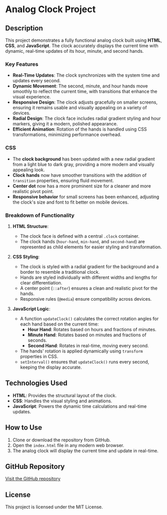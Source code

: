 # Analog Clock Project

## Description
This project demonstrates a fully functional analog clock built using **HTML**, **CSS**, and **JavaScript**. The clock accurately displays the current time with dynamic, real-time updates of its hour, minute, and second hands.

### Key Features
- **Real-Time Updates**: The clock synchronizes with the system time and updates every second.
- **Dynamic Movement**: The second, minute, and hour hands move smoothly to reflect the current time, with transitions that enhance the visual experience.
- **Responsive Design**: The clock adjusts gracefully on smaller screens, ensuring it remains usable and visually appealing on a variety of devices.
- **Radial Design**: The clock face includes radial gradient styling and hour markers, giving it a modern, polished appearance.
- **Efficient Animation**: Rotation of the hands is handled using CSS transformations, minimizing performance overhead.

### CSS
- The **clock background** has been updated with a new radial gradient from a light blue to dark gray, providing a more modern and visually appealing look.
- **Clock hands** now have smoother transitions with the addition of `transition` properties, ensuring fluid movement.
- **Center dot** now has a more prominent size for a cleaner and more realistic pivot point.
- **Responsive behavior** for small screens has been enhanced, adjusting the clock's size and font to fit better on mobile devices.

### Breakdown of Functionality
1. **HTML Structure**:
   - The clock face is defined with a central `.clock` container.
   - The clock hands (`hour-hand`, `min-hand`, and `second-hand`) are represented as child elements for easier styling and transformation.

2. **CSS Styling**:
   - The clock is styled with a radial gradient for the background and a border to resemble a traditional clock.
   - Hands are styled individually with different widths and lengths for clear differentiation.
   - A center point (`::after`) ensures a clean and realistic pivot for the hands.
   - Responsive rules (`@media`) ensure compatibility across devices.

3. **JavaScript Logic**:
   - A function `updateClock()` calculates the correct rotation angles for each hand based on the current time:
     - **Hour Hand**: Rotates based on hours and fractions of minutes.
     - **Minute Hand**: Rotates based on minutes and fractions of seconds.
     - **Second Hand**: Rotates in real-time, moving every second.
   - The hands' rotation is applied dynamically using `transform` properties in CSS.
   - `setInterval()` ensures that `updateClock()` runs every second, keeping the display accurate.

## Technologies Used
- **HTML**: Provides the structural layout of the clock.
- **CSS**: Handles the visual styling and animations.
- **JavaScript**: Powers the dynamic time calculations and real-time updates.

## How to Use
1. Clone or download the repository from GitHub.
2. Open the `index.html` file in any modern web browser.
3. The analog clock will display the current time and update in real-time.

## GitHub Repository
[Visit the GitHub repository](https://github.com/Stevo-08/Analoge-Watch-JS-CSS_HTML)

## License
This project is licensed under the MIT License.
